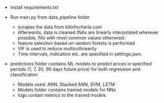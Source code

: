 * Install requirements.txt

* Run main.py from data_pipeline folder
    * scrapes the data from bitinfocharts.com
    * Afterwards, data is cleaned (NAs are linearly interpolated wherever possible, fills with most common values otherwise)
    * feature selection based on random forests is performed
    * VIF is used to reduce multicollinearity
    * Time intervals, indicators etc. are specified in settings.json.

* predictions folder contains ML models to predict prices in specified periods (1, 7, 30, 90 days future price) for both regression and classification
    * Models used: ANN, Stacked ANN, SVM, LSTM
    * Models folder contains trained models for NNs
    * logs contain metrics to the trained models
